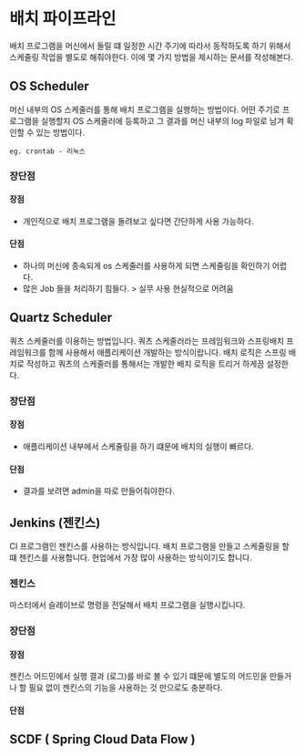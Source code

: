 # 배치 파이프라인
배치 프로그램을 머신에서 돌릴 떄 일정한 시간 주기에 따라서 동작하도록 하기 위해서 스케줄링 작업을 별도로 해줘야한다. 이에 몇 가지 방법을 제시하는 문서를 작성해본다.

## OS Scheduler
머신 내부의 OS 스케줄러를 통해 배치 프로그램을 실행하는 방법이다. 어떤 주기로 프로그램을 실행할지 OS 스케줄러에 등록하고 그 결과를 머신 내부의 log 파일로 남겨 확인할 수 있는 방법이다.
```
eg. crontab - 리눅스
```
### 장단점
#### 장점
* 개인적으로 배치 프로그램을 돌려보고 싶다면 간단하게 사용 가능하다.
#### 단점
* 하나의 머신에 종속되게 os 스케줄러를 사용하게 되면 스케줄링을 확인하기 어렵다.
* 많은 Job 들을 처리하기 힘들다. > 실무 사용 현실적으로 어려움

## Quartz Scheduler
쿼츠 스케줄러를 이용하는 방법입니다. 쿼츠 스케줄러라는 프레임워크와 스프링배치 프레임워크를 함께 사용해서 애플리케이션 개발하는 방식이랍니다. 배치 로직은 스프링 배치로 작성하고 쿼츠의 스케줄러를 통해서는 개발한 배치 로직을 트리거 하게끔 설정한다.

### 장단점
#### 장점
* 애플리케이션 내부에서 스케줄링을 하기 떄문에 배치의 실행이 빠르다.
#### 단점
* 결과를 보려면 admin을 따로 만들어줘야한다.

## Jenkins (젠킨스)
CI 프로그램인 젠킨스를 사용하는 방식입니다. 배치 프로그램을 만들고 스케줄링을 할 떄 젠킨스를 사용합니다. 현업에서 가장 많이 사용하는 방식이기도 합니다.
### 젠킨스
마스터에서 슬레이브로 명령을 전달해서 배치 프로그램을 실행시킵니다.
### 장단점
#### 장점
젠킨스 어드민에서 실행 결과 (로그)를 바로 볼 수 있기 떄문에 별도의 어드민을 만들거나 할 필요 없이 젠킨스의 기능을 사용하는 것 만으로도 충분하다.
#### 단점


## SCDF ( Spring Cloud Data Flow )